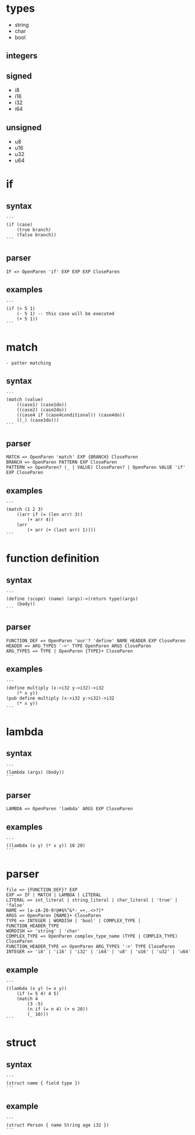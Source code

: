 # types
- string
- char
- bool
## integers
## signed
- i8
- i16
- i32
- i64
## unsigned
- u8
- u16
- u32
- u64

# if
## syntax
    ```
    (if (case)
        (true branch)
        (false branch))
    ```
## parser
    IF => OpenParen 'if' EXP EXP EXP CloseParen
## examples
    ```
    (if (> 5 1)
        (- 5 1) -- this case will be executed
        (+ 5 1))
    ```

# match
    - patter matching
## syntax
    ```
    (match (value)
        ((case1) (case1do))
        ((case2) (case2do))
        ((case4 if (case4conditional)) (case4do))
        ((_) (case3do)))
    ```
## parser
    MATCH => OpenParen 'match' EXP {BRANCH} CloseParen
    BRANCH => OpenParen PATTERN EXP CloseParen
    PATTERN => OpenParen? (_ | VALUE) CloseParen? | OpenParen VALUE 'if' EXP CloseParen
## examples
    ```
    (match (1 2 3)
        ((arr if (= (len arr) 3))
            (+ arr 4))
        (arr
            (+ arr (+ (last arr) 1))))
    ```

# function definition
## syntax
    ```
    (define (scope) (name) (args)->(return type)(args)
        (body))
    ```
## parser
    FUNCTION_DEF => OpenParen 'our'? 'define' NAME HEADER EXP CloseParen
    HEADER => ARG_TYPES '->' TYPE OpenParen ARGS CloseParen
    ARG_TYPES => TYPE | OpenParen {TYPE}+ CloseParen
## examples
    ```
    (define multiply (x->i32 y->i32)->i32
        (* x y))
    (pub define multiply (x->i32 y->i32)->i32
        (* x y))
    ```

# lambda
## syntax
    ```
    (lambda (args) (body))
    ```
## parser
    LAMBDA => OpenParen 'lambda' ARGS EXP CloseParen
## examples
    ```
    ((lambda (x y) (* x y)) 10 20)
    ```

# parser
    file => {FUNCTION_DEF}? EXP
    EXP => IF | MATCH | LAMBDA | LITERAL
    LITERAL => int_literal | string_literal | char_literal | 'true' | 'false'
    NAME => [a-zA-Z0-9!@#$%^&*-_=+,.<>?]*
    ARGS => OpenParen {NAME}+ CloseParen
    TYPE => INTEGER | WORDISH | 'bool' | COMPLEX_TYPE | FUNCTION_HEADER_TYPE
    WORDISH => 'string' | 'char'
    COMPLEX_TYPE => OpenParen complex_type_name (TYPE | COMPLEX_TYPE) CloseParen
    FUNCTION_HEADER_TYPE => OpenParen ARG_TYPES '->' TYPE CloseParen
    INTEGER => 'i8' | 'i16' | 'i32' | 'i64' | 'u8' | 'u16' | 'u32' | 'u64'
## example
    ```
    ((lambda (x y) (= x y))
        (if (= 5 4) 4 5)
        (match 4
            (3 -5)
            (n if (= n 4) (+ n 20))
            (_ 10)))
    ```
# struct
## syntax
    ```
    (struct name { field type })
    ```
## example
    ```
    (struct Person { name String age i32 })
    ```
